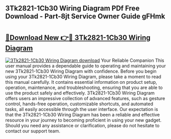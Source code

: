 ## 3Tk2821-1Cb30 Wiring Diagram PDf Free Download - Part-8jt Service Owner Guide gFHmk

# <h2><a href="http://dfivbyd.blite.top/?on=3Tk2821-1Cb30+Wiring+Diagram">🔗Download New 👉🔴 3Tk2821-1Cb30 Wiring Diagram</a></h2>

[![3Tk2821-1Cb30 Wiring Diagram download](https://i.imgur.com/lujVjoI.png)](http://dfivbyd.blite.top/?on=3Tk2821-1Cb30+Wiring+Diagram)
Your Reliable Companion This user manual provides a dependable guide to operating and maintaining your new 3Tk2821-1Cb30 Wiring Diagram with confidence. Before you begin using your 3Tk2821-1Cb30 Wiring Diagram, please take a moment to read this manual carefully. It contains essential information on product setup, operation, maintenance, and troubleshooting, ensuring that you are able to use the product safely and effectively. 3Tk2821-1Cb30 Wiring Diagram offers users an impressive collection of advanced features, such as gesture control, hands-free operation, customizable shortcuts, and automated tasks, all easily accessible through the user interface. Our expectation is that the 3Tk2821-1Cb30 Wiring Diagram has been a reliable and effective resource in your journey to becoming proficient in using your new gadget. Should you need any assistance or clarification, please do not hesitate to contact our support team.
